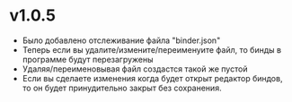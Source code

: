 # v1.0.5
- Было добавлено отслеживание файла "binder.json"
- Теперь если вы удалите/измените/переименуите файл, то бинды в программе будут перезагружены
- Удаляя/переименовывая файл создастся такой же пустой
- Если вы сделаете изменения когда будет открыт редактор биндов, то он будет принудительно закрыт без сохранения.
